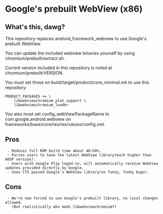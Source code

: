 Google's prebuilt WebView (x86)
===============================

What's this, dawg?
------------------
This repository replaces android_framework_webview to use Google's prebuilt WebView.

You can update the included webview binaries yourself by using chromium/prebuilt/extract.sh.

Current version included in this repository is noted at chromium/prebuilt/VERSION.

You must set those on build/target/product/core_minimal.mk to use this repository:
```
PRODUCT_PACKAGES += \
    libwebviewchromium_plat_support \
    libwebviewchromium_loader
```
You also must set config_webViewPackageName to com.google.android.webview on frameworks/base/core/res/res/values/config.xml.

Pros
----
```
 - Reduces full ROM build time about 40~50%.
 - Forces users to have the latest WebView library(much higher than AOSP version).
 - Users with Google Play loged-in, will automatically receive WebView updates provided directly by Google.
 - Uses CTS passed Google's WebView library(no funny, funky bugs).
```

Cons
----
```
 - We're now forced to use Google's prebuilt library, no local changes allowed.
   (But realistically who mods libwebviewchromium?)
```
